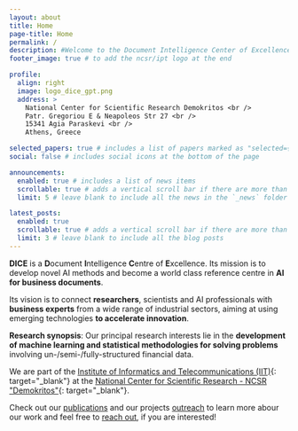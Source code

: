 ```yaml
---
layout: about
title: Home
page-title: Home
permalink: /
description: #Welcome to the Document Intelligence Center of Excellence at the Institute of Informatics and Telecommunications.
footer_image: true # to add the ncsr/ipt logo at the end

profile:
  align: right
  image: logo_dice_gpt.png
  address: >
    National Center for Scientific Research Demokritos <br />
    Patr. Gregoriou E & Neapoleos Str 27 <br /> 
    15341 Agia Paraskevi <br />
    Athens, Greece

selected_papers: true # includes a list of papers marked as "selected={true}"
social: false # includes social icons at the bottom of the page

announcements:
  enabled: true # includes a list of news items
  scrollable: true # adds a vertical scroll bar if there are more than 3 news items
  limit: 5 # leave blank to include all the news in the `_news` folder

latest_posts:
  enabled: true
  scrollable: true # adds a vertical scroll bar if there are more than 3 new posts items
  limit: 3 # leave blank to include all the blog posts
---
```


**DICE** is a **D**ocument **I**ntelligence **C**entre of **E**xcellence. Its mission is to develop novel AI methods and become a world class reference centre in **AI for business documents**.


Its vision is to connect **researchers**, scientists and AI professionals with **business experts** from a wide range of industrial sectors, aiming at using emerging technologies **to accelerate innovation**.

**Research synopsis**: Our principal research interests lie in the **development of machine learning and statistical methodologies for solving problems** involving un-/semi-/fully-structured financial data.

We are part of the [Institute of Informatics and Telecommunications (IIT)](https://iit.demokritos.gr/){: target="_blank"} at the [National Center for Scientific Research - NCSR "Demokritos"](https://www.demokritos.gr/){: target="_blank"}. 

Check out our [publications](publications) and our projects [outreach](outreach) to learn more abour our work and feel free to [reach out](mailto:bogas.ko@iit.demokritos.gr), if you are interested!